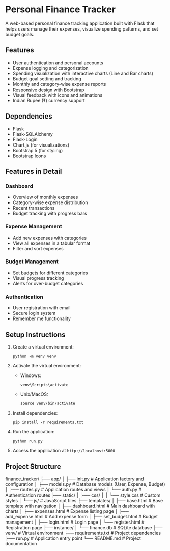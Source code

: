 # Personal Finance Tracker

A web-based personal finance tracking application built with Flask that helps users manage their expenses, visualize spending patterns, and set budget goals.

## Features

- User authentication and personal accounts
- Expense logging and categorization
- Spending visualization with interactive charts (Line and Bar charts)
- Budget goal setting and tracking
- Monthly and category-wise expense reports
- Responsive design with Bootstrap
- Visual feedback with icons and animations
- Indian Rupee (₹) currency support

## Dependencies

- Flask
- Flask-SQLAlchemy
- Flask-Login
- Chart.js (for visualizations)
- Bootstrap 5 (for styling)
- Bootstrap Icons

## Features in Detail

### Dashboard
- Overview of monthly expenses
- Category-wise expense distribution
- Recent transactions
- Budget tracking with progress bars

### Expense Management
- Add new expenses with categories
- View all expenses in a tabular format
- Filter and sort expenses

### Budget Management
- Set budgets for different categories
- Visual progress tracking
- Alerts for over-budget categories

### Authentication
- User registration with email
- Secure login system
- Remember me functionality

## Setup Instructions

1. Create a virtual environment:
   ```
   python -m venv venv
   ```

2. Activate the virtual environment:
   - Windows:
     ```
     venv\Scripts\activate
     ```
   - Unix/MacOS:
     ```
     source venv/bin/activate
     ```

3. Install dependencies:
   ```
   pip install -r requirements.txt
   ```

4. Run the application:
   ```
   python run.py
   ```

5. Access the application at `http://localhost:5000`

## Project Structure
finance_tracker/
├── app/
│ ├── init.py # Application factory and configuration
│ ├── models.py # Database models (User, Expense, Budget)
│ ├── routes.py # Application routes and views
│ └── auth.py # Authentication routes
├── static/
│ ├── css/
│ │ └── style.css # Custom styles
│ └── js/ # JavaScript files
├── templates/
│ ├── base.html # Base template with navigation
│ ├── dashboard.html # Main dashboard with charts
│ ├── expenses.html # Expense listing page
│ ├── add_expense.html # Add expense form
│ ├── set_budget.html # Budget management
│ ├── login.html # Login page
│ └── register.html # Registration page
├── instance/
│ └── finance.db # SQLite database
├── venv/ # Virtual environment
├── requirements.txt # Project dependencies
├── run.py # Application entry point
└── README.md # Project documentation
```